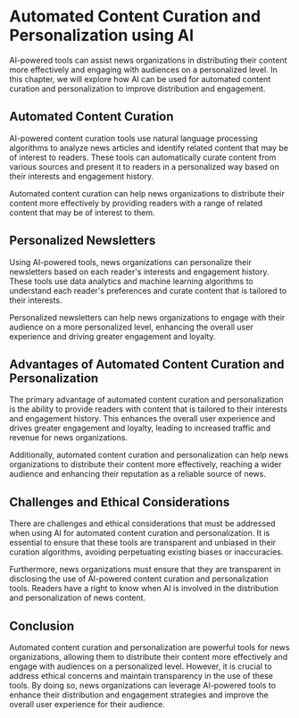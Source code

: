 # Automated Content Curation and Personalization using AI

AI-powered tools can assist news organizations in distributing their content more effectively and engaging with audiences on a personalized level. In this chapter, we will explore how AI can be used for automated content curation and personalization to improve distribution and engagement.

## Automated Content Curation

AI-powered content curation tools use natural language processing algorithms to analyze news articles and identify related content that may be of interest to readers. These tools can automatically curate content from various sources and present it to readers in a personalized way based on their interests and engagement history.

Automated content curation can help news organizations to distribute their content more effectively by providing readers with a range of related content that may be of interest to them.

## Personalized Newsletters

Using AI-powered tools, news organizations can personalize their newsletters based on each reader's interests and engagement history. These tools use data analytics and machine learning algorithms to understand each reader's preferences and curate content that is tailored to their interests.

Personalized newsletters can help news organizations to engage with their audience on a more personalized level, enhancing the overall user experience and driving greater engagement and loyalty.

## Advantages of Automated Content Curation and Personalization

The primary advantage of automated content curation and personalization is the ability to provide readers with content that is tailored to their interests and engagement history. This enhances the overall user experience and drives greater engagement and loyalty, leading to increased traffic and revenue for news organizations.

Additionally, automated content curation and personalization can help news organizations to distribute their content more effectively, reaching a wider audience and enhancing their reputation as a reliable source of news.

## Challenges and Ethical Considerations

There are challenges and ethical considerations that must be addressed when using AI for automated content curation and personalization. It is essential to ensure that these tools are transparent and unbiased in their curation algorithms, avoiding perpetuating existing biases or inaccuracies.

Furthermore, news organizations must ensure that they are transparent in disclosing the use of AI-powered content curation and personalization tools. Readers have a right to know when AI is involved in the distribution and personalization of news content.

## Conclusion

Automated content curation and personalization are powerful tools for news organizations, allowing them to distribute their content more effectively and engage with audiences on a personalized level. However, it is crucial to address ethical concerns and maintain transparency in the use of these tools. By doing so, news organizations can leverage AI-powered tools to enhance their distribution and engagement strategies and improve the overall user experience for their audience.
